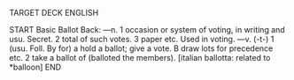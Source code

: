 TARGET DECK
ENGLISH

START
Basic
Ballot
Back: —n. 1 occasion or system of voting, in writing and usu. Secret. 2 total of such votes. 3 paper etc. Used in voting. —v. (-t-) 1 (usu. Foll. By for) a hold a ballot; give a vote. B draw lots for precedence etc. 2 take a ballot of (balloted the members). [italian ballotta: related to *balloon]
END

